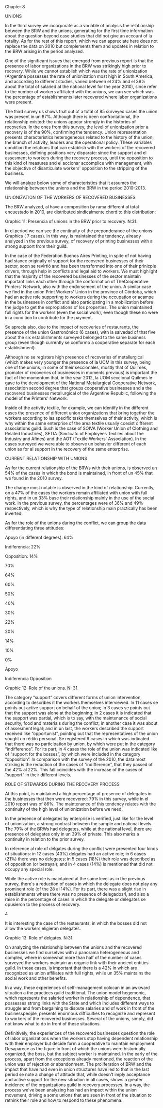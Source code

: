 ## <!-- Capítulo 8 -->
Chapter 8

<!-- SINDICATOS --> 
UNIONS

<!-- En el tercer relevamiento incorporamos como variable de análisis la relación entre las ERT y los sindicatos, generando por primera vez información sobre la cuestión más allá de estudios de caso que no daban cuenta de la totalidad. Como para el resto de este informe, lo que podemos apreciar acá no reemplaza los datos de 2010 sino que los complementa y actualiza en relación a las ERT surgidas en el período analizado. -->
In the third survey we incorporate as a variable of analysis the relationship between the BRW and the unions, generating for the first time information about the question beyond case studies that did not give an account of la totality. As for the rest of this report, which we can appreciate here does not replace the data on 2010 but complements them and updates in relation to the BRW arising in the period analyzed.

<!-- Una de las cuestiones significativas que surgían del informe anterior es que la presencia de las organizaciones sindicales en las ERT era llamativamente alta antes de la recuperación. Si bien no podemos establecer cuál era la tasa de sindicalización (Argentina posee la tasa de sindicalización más elevada en Sudamérica, y según diferentes estudios, varía entre el 24% y el 39% sobre el total de asalariados a nivel nacional para el año 2010), pues refieren al número de trabajadores afiliados a los sindicatos, sí podemos ver cuál era el porcentaje de establecimientos luego recuperados donde las organizaciones sindicales estaban presentes. -->
One of the significant issues that emerged from previous report is that the presence of labor organizations in the BRW was strikingly high prior to recovery. While we cannot establish which was the rate of unionization (Argentina possesses the rate of unionization most high in South America, and according to different studies, varied between el 24% and el 39% about the total of salaried at the national level for the year 2010), since refer to the number of workers affiliated with the unions, we can see which was the percentage of establishments later recovered where labor organizations were present.

<!-- El tercer relevamiento nos muestra que sobre un total de 85 casos encuestados el sindicato estaba presente en un 87%. Aunque haya sido conflictiva, la relación existió: los sindicatos aparecen fuertemente en las historias de las recuperaciones. En las de este relevamiento, el nivel de sindicalización previo a la recuperación es del 90%, confirmando la tendencia. La representación sindical presenta características heterogéneas relacionadas con la historia del sindicato, la rama de actividad, los liderazgos y la política de conducción. Estas variables condicionan las relaciones que pueden establecer con los trabajadores de las empresas recuperadas, definiendo posturas muy dispares: desde el apoyo y el asesoramiento a los trabajadores durante el proceso de recuperación, hasta la oposición a este tipo de medidas y el accionar cómplice con el empresariado, con el objetivo de desarticular la oposición de los trabajadores al vaciamiento de la empresa. -->
The third survey us shows that out of a total of 85 surveyed cases the union was present in un 87%. Although there is been confrontational, the relationship existed: the unions appear strongly in the histories of recoveries. In the ones from this survey, the level of unionization prior a recovery is of the 90%, confirming the tendency. Union representation presents characteristics heterogeneous related to the history of the union, the branch of activity, leaders and the operational policy. These variables condition the relations that can establish with the workers of the recovered businesses, defining positions very disparate: since the support and el assesment to workers during the recovery process, until the opposition to this kind of measures and el accionar accomplice with management, with the objective of disarticulate workers' opposition to the stripping of the business.

<!-- Analizaremos a continuación algunas de las características que asume la relación entre los sindicatos y las ERT en el período 2010-2013. -->
We will analyze below some of characteristics that it assumes the relationship between the unions and the BRW in the period 2010-2013.

<!-- LA SINDICALIZACIÓN DE LOS TRABAJADORES DE LAS EMPRESAS RECUPERADAS -->
UNIONIZATION OF THE WORKERS OF RECOVERED BUSINESSES

<!-- Las ERT analizadas, al tener una composición por rama diferente al total encuestado en 2010, se distribuyen sindicalmente acorde a esta distribución: -->
The BRW analyzed, al have a composition by rama different al total encuestado in 2010, are distributed sindicalmente chord to this distribution:

<!-- Gráfico 11: Presencia de sindicatos en las ERT previos a la recuperación. N:31. -->
Graphic 11: Presencia of unions in the BRW prior to recovery. N:31.

<!-- En el período podemos ver la continuidad de la preponderancia de los sindicatos Gráficos ( 7 casos). De esta forma, se mantiene la tendencia, ya analizada en el relevamiento anterior, de recuperación de empresas gráficas con un fuerte apoyo de su gremio. -->
In el period we can see the continuity of the preponderance of the unions Graphics ( 7 cases). In this way, is maintained the tendency, already analyzed in the previous survey, of recovery of printing businesses with a strong support from their guild.

<!-- En el caso de la Federación Gráfica Bonaerense, a pesar de no haber tenido una postura originariamente de apoyo a las empresas recuperadas de su sector, prontamente se revirtió y se ha transformado en uno de sus principales impulsores, a través de la ayuda en los conflictos y el asesoramiento legal a los trabajadores. Debemos destacar que la mayoría de las empresas recuperadas del sector mantienen importantes vínculos entre sí a través de la conformación de la Red Gráfica Cooperativa, contando además con el aval del sindicato. Un caso similar hallamos en el sindicato Unión Obrera Gráfica en la provincia de Córdoba, que tuvo un rol activo apoyando a los trabajadores durante la ocupación o acampe en las empresas en conflicto y también participando en una movilización ante el juez para conseguir las expropiaciones de los inmuebles. El sindicato mantuvo plenos derechos para los trabajadores (incluso la obra social), a pesar de que estos no estaban en condiciones de aportar para la cuota. -->
In the case of the Federation Buenos Aires Printing, in spite of not having had stance originally of support for the recovered businesses of their sector, soon se revirtió and has been transformed into one of their prinicple drivers, through help in conflicts and legal aid to workers. We must highlight that the majority of the recovered businesses of the sector maintain important links each other through the conformation of TheCooperative Printers' Network, also with the endorsement of the union. A similar case we find in the union Print Workers' Union in the province of Córdoba, which had an active role supporting to workers during the occupation or acampe in the businesses in conflict and also participating in a mobilization before the judge to get the expropiations of los properties. The union maintained full rights for the workers (even the social work), even though these no were in a condition to contribute for the payment.

<!-- Se aprecia también, debido al impacto de las recuperaciones de restoranes, la presencia del sindicato Gastronómico (6 casos), con la salvedad de que cinco de los seis establecimientos relevados pertenecían a un mismo grupo empresario (aunque en la actualidad se conformó una cooperativa separada por cada establecimiento). -->
Se aprecia also, due to the impact of recoveries of restaurants, the presence of the union Gastronómico (6 cases), with la salvedad of that five about the six establishments surveyed belonged to the same business group (even though currently se conformó a cooperative separate for each establishment).

<!-- Aunque no se registra una alta presencia de recuperaciones de metalúrgicas (lo que hace muy menor la presencia de la UOM en este relevamiento, siendo uno de los sindicatos, en algunas de sus seccionales, mayoritariamente la de Quilmes, impulsor de las recuperaciones de empresas en momentos anteriores) es importante el hecho del impulso que, en el año 2012, la UOM seccional Quilmes le dio al desarrollo de la Red Metalúrgica Nacional Cooperativa, asociación de segundo grado que agrupa a las empresas cooperativas y a las empresas recuperadas metalúrgicas de la República Argentina, siguiendo el modelo de la Red Gráfica. -->
Although no se registers high presence of recoveries of metallurgical (which makes very younger the presence of la UOM in this survey, being one of the unions, in some of their seccionales, mostly that of Quilmes, promoter of recoveries of businesses in moments previous) is important the fact of the momentum that, in the year 2012, la UOM seccional Quilmes le gave to the development of the National Metalurgical Cooperative Network, association second degree that groups cooperative businesses and a the recovered businesses metallurgical of the Argentine Republic, following the model of the Printers' Network.

<!-- Dentro de la actividad textil, por ejemplo, podemos identificar en los distintos casos la presencia de distintas organizaciones sindicales que agrupan a los trabajadores según las tareas específicas propias de su actividad, por lo que dentro de la misma empresa del rubro textil suelen coexistir distintas asociaciones gremiales. Tal es el caso de SOIVA (Sindicato Obrero de la Industria del Vestido y Afines), SETIA (Sindicato de Empleados Textiles de la Industria y Afines) y la AOT (Asociación Obrera Textil). En los casos relevados pudimos observar un comportamiento distinto de cada sindicato en cuanto al apoyo en la recuperación de la misma empresa. -->
Inside of the activity textile, for example, we can identify in the different cases the presence of different union organizations that bring together the workers according to las specific tasks themselves of their activity, which is why within the same enterprise of the area textile usually coexist different associations guild. Such is the case of SOIVA (Worker Union of Clothing and Related Industries), SETIA (Sindicato of Employees Textiles about the Industry and Afines) and the AOT (Textile Workers' Association). In the cases surveyed we were able to observe un behavior different of each union as for al support in the recovery of the same enterprise.

<!-- RELACIÓN ACTUAL CON LOS SINDICATOS -->
CURRENT RELATIONSHIP WITH UNIONS

<!-- En cuanto a la relación actual de las ERT con sus sindicatos, se observa un 54% de los casos en los cuales el vínculo se mantiene, frente a un 45% que encontrábamos en el relevamiento de 2010. -->
As for the current relationship of the BRWs with their unions, is observed un 54% of the cases in which the bond is maintained, in front of un 45% that we found in the 2010 survey.

<!-- El cambio más notable se observa en el tipo de relación. Actualmente, en un 47% de los casos los trabajadores siguen afiliados al sindicato con plenos derechos, y en un 33% basan su relación principalmente en el uso de la obra social. En el relevamiento anterior, los porcentajes eran de 36% y 49% respectivamente, por lo que el tipo de relación principal prácticamente se ha invertido. -->
The change most notable is observed in the kind of relationship. Currently, on a 47% of the cases the workers remain affiliated with union with full rights, and in un 33% base their relationship mainly in the use of the social work. In the previous survey, the percentages were of 36% and 49% respectively, which is why the type of relationship main practically has been inverted.

<!-- En cuanto al rol de los sindicatos durante el conflicto, podemos agrupar los datos diferenciando tres actitudes: -->
As for the role of the unions during the conflict, we can group the data differentiating three attitudes:

<!-- Apoyo (en distintos grados): 64% -->
Apoyo (in different degrees): 64%

<!-- Indiferencia: 22% -->
Indiferencia: 22%

<!-- Oposición: 14% -->
Opposition: 14%

70%

64%

60%

50%

40%

30%

22%

20%

14%

10%

0%

<!-- Apoyo -->
Apoyo

<!-- Indiferencia Oposición -->
Indiferencia Opposition

<!-- Gráfico 12: Rol de los sindicatos. N: 31. -->
Graphic 12: Role of the unions. N: 31.

<!-- La categoría “apoyo” cubre distintas formas de intervención del sindicato, según lo describen los mismos trabajadores entrevistados. En 11 casos se señala un apoyo activo de parte del sindicato; en 3 casos se señala que el apoyo fue solo en un comienzo; en 2 casos se indica que el apoyo fue parcial, es decir, con el mantenimiento de seguridad social, comida y materiales durante el conflicto; en otro caso se trató de asesoramiento legal; y en un último, los trabajadores calificaron el apoyo recibido como “oportunista”, señalando que los representantes del sindicato buscaban un rédito personal. Se registraron 6 casos en los cuales se indicó que no hubo ninguna participación del sindicato, por lo cual se los insertó en la categoría “indiferencia”. Por su parte, en 4 casos el rol del sindicato fue indicado como de “apoyo a la patronal”, por lo cual se incluyeron en la categoría “oposición”. En comparación con el relevamiento del 2010, el dato más llamativo es la reducción de los casos de “indiferencia”, que pasaron del 42% al 22%. Esta caída coincide con el aumento de los casos de “apoyo” en sus diferentes niveles. -->
The category “support” covers different forms of union intervention, according to describes it the workers themselves interviewed. In 11 cases se points out active support on behalf of the union; in 3 cases se points out that the support was alone at the beginning; in 2 cases it is indicated that the support was partial, which is to say, with the maintenance of social security, food and materials during the conflict; in another case it was about of assesment legal; and in un last, the workers described the support received like “opportunist”, pointing out that the representatives of the union sought un rédito personal. Se registered 6 cases in which was indicated that there was no participation by union, by which were put in the category “indifference”. For its part, in 4 cases the role of the union was indicated like of “support for the bosses”, by which were included in the category “opposition”. In comparison with the survey of the 2010, the data most striking is the reduction of the cases of “indifference”, that they passed of the 42% al 22%. This fall coincides with the increase of the cases of “support” in their different levels.

<!-- ROL DE LOS DELEGADOS DURANTE EL PROCESO DE RECUPERACIÓN -->
ROLE OF STEWARDS DURING THE RECOVERY PROCESS

<!-- En este punto, se mantiene un alto porcentaje de presencia de delegados en las empresas que luego fueron recuperadas: 79% en este relevamiento, mientras que en el informe de 2010 era de 86%. El mantenimiento de esta tendencia se relaciona con la continuidad del alto grado de sindicalización que antes precisamos. -->
At this point, is maintained a high percentage of presence of delegates in the businesses that then were recovered: 79% in this survey, while in el 2010 report was of 86%. The maintenance of this tendency relates with the continuity of the high level of unionization before we need.

<!-- En la presencia de delegados por empresa se verifica, al igual que para el nivel de sindicalización, un alto contraste entre la muestra y los niveles nacionales. El 79% de las ERT tenía delegados, mientras que a nivel nacional, hay presencia de delegados solo en un 39% de los establecimientos privados. Esto también marca una continuidad en relación al relevamiento anterior. -->
In the presence of delegates by enterprise is verified, just like for the level of unionization, a strong contrast between the sample and national levels. The 79% of the BRWs had delegates, while at the national level, there are presence of delegates only in un 39% of private. This also marks a continuity in relation to the prior survey.

<!-- En referencia al rol de los delegados durante el conflicto se presentaron cuatro tipos de situaciones: en 12 casos (43%) los delegados tuvieron un rol activo; en 6 casos (21%) no había delegados; en 5 casos (18%) su rol fue calificado como de oposición (o traición); y en 4 casos (14%) se menciona que no ocuparon ningún rol especial. -->
In reference al role of delgates during the conflict were presented four kinds of situations: in 12 cases (43%) delgates had an active role; in 6 cases (21%) there was no delegates; in 5 cases (18%) their role was described as of opposition (or betrayal); and in 4 cases (14%) is mentioned that did not occupy any special role.

<!-- Mientras que el rol activo se mantiene en el mismo nivel que en el relevamiento anterior, hay una reducción de casos en los que el delegado no juega ningún papel destacado (del 28 al 14%). Por su parte, hubo un leve aumento en establecimientos donde no había presencia de delegados4, y también un aumento en el porcentaje de casos en los que el o los delegados se opusieron al proceso de recuperación. -->
While the active role is maintained at the same level as in the previous survey, there's a reduction of cases in which the delegate does not play any prominent role (of the 28 al 14%). For its part, there was a slight rise in establishments where there was no presence of delegados4, and also a raise in the percentage of cases in which the delegate or delegates se opusieron to the process of recovery.

4

<!-- Es interesante el caso de los restaurantes, en los cuales la patronal no dejaba que los trabajadores eligieran delegados. -->
It is interesting the case of the restaurants, in which the bosses did not allow the workers eligieran delegates.

<!-- Gráfico 13: Rol de los delegados. N:31. -->
Graphic 13: Role of delgates. N:31.

<!-- Al analizar la relación entre los sindicatos y las empresas recuperadas nos encontramos con un panorama heterogéneo y complejo, donde en algo más de la mitad de la cantidad de casos relevados los trabajadores mantienen un vínculo orgánico con sus antiguas entidades gremiales. En esos casos, es importante que hay un 42% en que son reconocidos como afiliados sindicales con plenos derechos, mientras que un 35% mantiene la obra social y otros beneficios. -->
On analyzing the relationship between the unions and the recovered businesses we find ourselves with a panorama heterogeneous and complex, where in somewhat more than half of the number of cases surveyed the workers maintain an organic link with their ancient entities guild. In those cases, is important that there is a 42% in which are recognized as union affiliates with full rights, while un 35% maintains the social work and other benefits.

<!-- De alguna manera, estas experiencias de autogestión colocan en una incómoda situación a las prácticas gremiales tradicionales. El modelo sindical hegemónico, que representa al trabajador asalariado en relación de dependencia, que posee fuertes vinculaciones con el Estado y que contempla distintas formas de lucha y de negociación para disputar condiciones salariales y de trabajo frente a los empresarios, presenta enormes dificultades para reconocer y representar a los trabajadores de las empresas recuperadas. Varios de los sindicatos, simplemente, no supieron qué hacer frente a estas situaciones. -->
In a way, these experiences of self-management colocan in an awkward situation a the practices guild traditional. The union model hegemonic, which represents the salaried worker in relationship of dependence, that possesses strong links with the State and which includes different ways to struggle and from bargaining to dispute salaries and of work in front of the businesspeople, presents enormous difficulties to recognize and represent to workers of the recovered businesses. Several of the unions, simply, did not know what to do in front of these situations.

<!-- En definitiva, las experiencias de las empresas recuperadas cuestionan el papel de las organizaciones sindicales cuando los trabajadores dejan de tener relación de dependencia con su empleador pero deciden formar una cooperativa para mantener el empleo. Desaparece as la figura frente a la cual los sindicatos se organizaron históricamente, el patrón, pero el sujeto trabajador se mantiene. En los comienzos del proceso, salvo las excepciones ya mencionadas, la reacción del sindicato era de rechazo o abandono. La proliferación de ERT y el impacto que han tenido incluso en las estructuras sindicales han llevado a que en el último período se note un cambio de actitud que, si bien no implica la aceptación y el apoyo activo a la nueva situación en todos los casos, muestra una incidencia mayor de las organizaciones gremiales en los procesos de recuperación. De alguna manera, el proceso que venimos analizando ha tenido un impacto dentro del movimiento sindical, impulsando a algunos sindicatos que se ven frente a la situación a repensar su papel y cómo responder frente a estos fenómenos. -->
Definitively, the experiences of the recovered businesses question the role of labor organizations when the workers stop having dependent relationship with their employer but decide form a cooperative to maintain employment. Desaparece as the figure in front of which the unions were historically organized, the boss, but the subject worker is maintained. In the early of the process, apart from the exceptions already mentioned, the reaction of the union was of rejection or abandonment. The proliferation of BRW and the impact that have had even in union structures have led to that in the last period se note a change of attitude that, while doesn't imply acceptance and active support for the new situation in all cases, shows a greater incidence of the organizations guild in recovery processes. In a way, the process we've been analyzing has had an impact within the union movement, driving a some unions that are seen in front of the situation to rethink their role and how to respond to these phenomena.